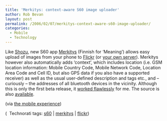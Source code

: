 ```yaml
---
title: 'Merkitys: context-aware S60 image uploader'
author: Rob Bevan
layout: post
permalink: /2006/02/07/merkitys-context-aware-s60-image-uploader/
categories:
  - Mobile
  - Technology
---
```

Like [Shozu][1], new S60 app [Merkitys][2] (Finnish for &#8216;Meaning&#8217;) allows easy upload of images from your phone to [Flickr][3] (or [your own server][4]). Merkitys however also automatically adds &#8216;context&#8217;, which includes location (i.e. GSM location information: Mobile Country Code, Mobile Network Code, Location Area Code and Cell ID, but also GPS data if you also have a supported receiver) as well as the usual user-defined description and tags etc., and &#8211; curiously &#8211; the addresses of <span class="hilite">all</span> bluetooth devices in the vicinity. Although this is only the first beta release, it [worked flawlessly][5] for me. The source is also [available][6].

(via [the mobile experience][7])

<p class="technorati-tags">
  (<img style="float: none; padding: 2px 2px 0 2px;"  src="http://robbevan.com/blog/wp-content/themes/robbevan/images/technorati-small.gif" alt="" /> Technorati tags: <a href="http://technorati.com/tag/s60" rel="tag">s60</a> | <a href="http://technorati.com/tag/merkitys" rel="tag">merkitys</a> | <a href="http://technorati.com/tag/flickr" rel="tag">flickr</a>)
</p>

 [1]: http://www.shozu.com
 [2]: http://meaning.3xi.org/
 [3]: http://flickr.com/photos/robbevan/
 [4]: http://meaning.3xi.org/documents/Help/Setting+up+your+own+server
 [5]: http://flickr.com/photos/robbevan/96727185/
 [6]: http://meaning.3xi.org/download/source/
 [7]: http://alindh.iki.fi/2006/02/07/now-this-is-a-cool-application/
